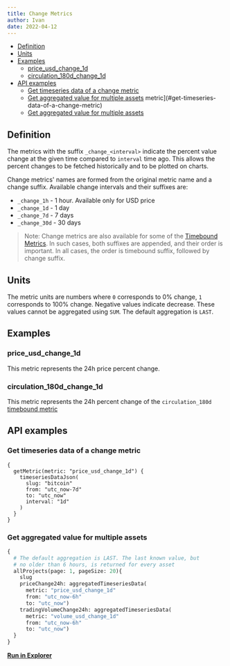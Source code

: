 ```yaml
---
title: Change Metrics
author: Ivan
date: 2022-04-12
---
```


- [Definition](#definition)
- [Units](#units)
- [Examples](#examples)
  - [price_usd_change_1d](#price_usd_change_1d)
  - [circulation_180d_change_1d](#circulation_180d_change_1d)
- [API examples](#api-examples)
  - [Get timeseries data of a change metric](#get-timeseries-data-of-a-change-metric)
  - [Get aggregated value for multiple assets](#get-aggregated-value-for-multiple-assets)
    metric](#get-timeseries-data-of-a-change-metric)
  - [Get aggregated value for multiple
    assets](#get-aggregated-value-for-multiple-assets)

## Definition

The metrics with the suffix `_change_<interval>` indicate the percent value
change at the given time compared to `interval` time ago. This allows the
percent changes to be fetched historically and to be plotted on charts.

Change metrics' names are formed from the original metric name and a change
suffix. Available change intervals and their suffixes are:

- `_change_1h` - 1 hour. Available only for USD price
- `_change_1d` - 1 day
- `_change_7d` - 7 days
- `_change_30d` - 30 days

> Note: Change metrics are also available for some of the [Timebound
> Metrics](/metrics/details/timebound). In such cases, both suffixes are
> appended, and their order is important. In all cases, the order is timebound
> suffix, followed by change suffix.

## Units

The metric units are numbers where `0` corresponds to 0% change, `1` corresponds
to 100% change. Negative values indicate decrease. These values cannot be
aggregated using `SUM`. The default aggregation is `LAST`.
## Examples

### price_usd_change_1d

This metric represents the 24h price percent change.

### circulation_180d_change_1d

This metric represents the 24h percent change of the `circulation_180d`
[timebound metric](/metrics/details/timebound)

## API examples

### Get timeseries data of a change metric

```graphql-explorer
{
  getMetric(metric: "price_usd_change_1d") {
    timeseriesDataJson(
      slug: "bitcoin"
      from: "utc_now-7d"
      to: "utc_now"
      interval: "1d"
    )
  }
}
```

### Get aggregated value for multiple assets

```graphql
{
  # The default aggregation is LAST. The last known value, but
  # no older than 6 hours, is returned for every asset
  allProjects(page: 1, pageSize: 20){
    slug
    priceChange24h: aggregatedTimeseriesData(
      metric: "price_usd_change_1d"
      from: "utc_now-6h"
      to: "utc_now")
    tradingVolumeChange24h: aggregatedTimeseriesData(
      metric: "volume_usd_change_1d"
      from: "utc_now-6h"
      to: "utc_now")
  }
}
```


[**Run in
Explorer**](https://api.santiment.net/graphiql?query=%7B%0A++getMetric%28metric%3A+%22price_usd_change_1d%22%29+%7B%0A++++timeseriesData%28%0A++++++slug%3A+%22bitcoin%22%0A++++++from%3A+%22utc_now-7d%22%0A++++++to%3A+%22utc_now%22%0A++++++interval%3A+%221d%22%0A++++%29+%7B%0A++++++datetime%0A++++++value%0A++++%7D%0A++%7D%0A%7D)

